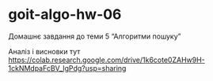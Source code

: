 # goit-algo-hw-06
Домашнє завдання до теми 5 “Алгоритми пошуку”

Аналіз і висновки тут
https://colab.research.google.com/drive/1k6cote0ZAHw9H-1ckNMdpaFcBV_IgPdg?usp=sharing
